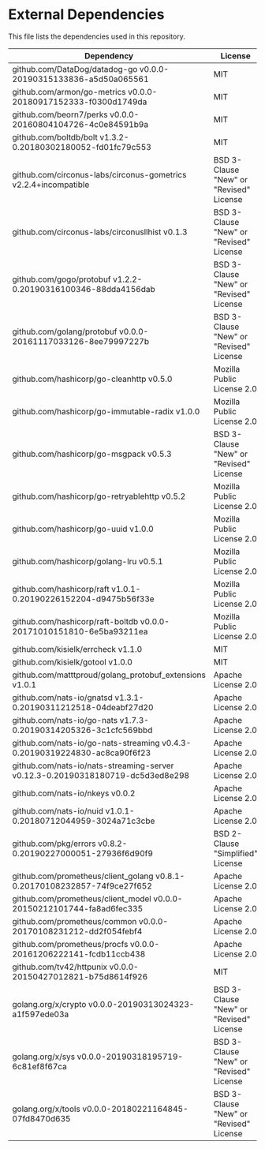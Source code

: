 # External Dependencies

This file lists the dependencies used in this repository.

| Dependency | License |
|-|-|
| github.com/DataDog/datadog-go v0.0.0-20190315133836-a5d50a065561 | MIT |
| github.com/armon/go-metrics v0.0.0-20180917152333-f0300d1749da | MIT |
| github.com/beorn7/perks v0.0.0-20160804104726-4c0e84591b9a | MIT |
| github.com/boltdb/bolt v1.3.2-0.20180302180052-fd01fc79c553 | MIT |
| github.com/circonus-labs/circonus-gometrics v2.2.4+incompatible | BSD 3-Clause "New" or "Revised" License |
| github.com/circonus-labs/circonusllhist v0.1.3 | BSD 3-Clause "New" or "Revised" License |
| github.com/gogo/protobuf v1.2.2-0.20190316100346-88dda4156dab | BSD 3-Clause "New" or "Revised" License |
| github.com/golang/protobuf v0.0.0-20161117033126-8ee79997227b | BSD 3-Clause "New" or "Revised" License |
| github.com/hashicorp/go-cleanhttp v0.5.0 | Mozilla Public License 2.0 |
| github.com/hashicorp/go-immutable-radix v1.0.0 | Mozilla Public License 2.0 |
| github.com/hashicorp/go-msgpack v0.5.3 | BSD 3-Clause "New" or "Revised" License |
| github.com/hashicorp/go-retryablehttp v0.5.2 | Mozilla Public License 2.0 |
| github.com/hashicorp/go-uuid v1.0.0 | Mozilla Public License 2.0 |
| github.com/hashicorp/golang-lru v0.5.1 | Mozilla Public License 2.0 |
| github.com/hashicorp/raft v1.0.1-0.20190226152204-d9475b56f33e | Mozilla Public License 2.0 |
| github.com/hashicorp/raft-boltdb v0.0.0-20171010151810-6e5ba93211ea | Mozilla Public License 2.0 |
| github.com/kisielk/errcheck v1.1.0 | MIT |
| github.com/kisielk/gotool v1.0.0 | MIT |
| github.com/matttproud/golang_protobuf_extensions v1.0.1 | Apache License 2.0 |
| github.com/nats-io/gnatsd v1.3.1-0.20190311212518-04deabf27d20 | Apache License 2.0 |
| github.com/nats-io/go-nats v1.7.3-0.20190314205326-3c1cfc569bbd | Apache License 2.0 |
| github.com/nats-io/go-nats-streaming v0.4.3-0.20190319224830-ac8ca90f6f23 | Apache License 2.0 |
| github.com/nats-io/nats-streaming-server v0.12.3-0.20190318180719-dc5d3ed8e298 | Apache License 2.0 |
| github.com/nats-io/nkeys v0.0.2 | Apache License 2.0 |
| github.com/nats-io/nuid v1.0.1-0.20180712044959-3024a71c3cbe | Apache License 2.0 |
| github.com/pkg/errors v0.8.2-0.20190227000051-27936f6d90f9 | BSD 2-Clause "Simplified" License |
| github.com/prometheus/client_golang v0.8.1-0.20170108232857-74f9ce27f652 | Apache License 2.0 |
| github.com/prometheus/client_model v0.0.0-20150212101744-fa8ad6fec335 | Apache License 2.0 |
| github.com/prometheus/common v0.0.0-20170108231212-dd2f054febf4 | Apache License 2.0 |
| github.com/prometheus/procfs v0.0.0-20161206222141-fcdb11ccb438 | Apache License 2.0 |
| github.com/tv42/httpunix v0.0.0-20150427012821-b75d8614f926 | MIT |
| golang.org/x/crypto v0.0.0-20190313024323-a1f597ede03a | BSD 3-Clause "New" or "Revised" License |
| golang.org/x/sys v0.0.0-20190318195719-6c81ef8f67ca | BSD 3-Clause "New" or "Revised" License |
| golang.org/x/tools v0.0.0-20180221164845-07fd8470d635 | BSD 3-Clause "New" or "Revised" License |
